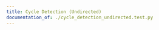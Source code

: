 ```yaml
---
title: Cycle Detection (Undirected)
documentation_of: ./cycle_detection_undirected.test.py
---
```


